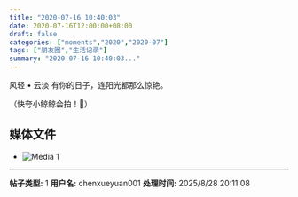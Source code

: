 ```yaml
---
title: "2020-07-16 10:40:03"
date: 2020-07-16T12:00:00+08:00
draft: false
categories: ["moments","2020","2020-07"]
tags: ["朋友圈","生活记录"]
summary: "2020-07-16 10:40:03..."
---
```


风轻 • 云淡 
有你的日子，连阳光都那么惊艳。

（快夸小鲸鲸会拍！🤭）

## 媒体文件

- ![Media 1](/Moments/photos/2020-07-16/202007161040030.jpg)

---

**帖子类型:** 1
**用户名:** chenxueyuan001
**处理时间:** 2025/8/28 20:11:08